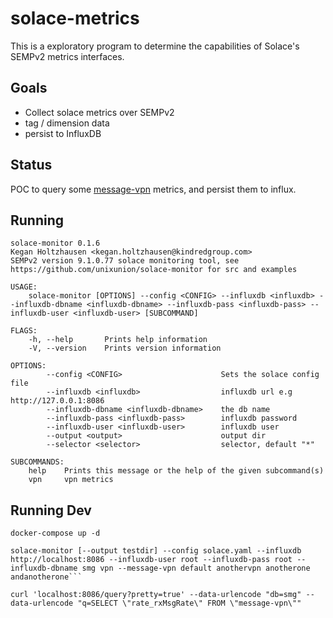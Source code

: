 # solace-metrics

This is a exploratory program to determine the capabilities of Solace's SEMPv2 metrics interfaces.

## Goals

* Collect solace metrics over SEMPv2
* tag / dimension data
* persist to InfluxDB

## Status

POC to query some [message-vpn](src/metrics.rs) metrics, and persist them to influx.

## Running

```
solace-monitor 0.1.6
Kegan Holtzhausen <kegan.holtzhausen@kindredgroup.com>
SEMPv2 version 9.1.0.77 solace monitoring tool, see https://github.com/unixunion/solace-monitor for src and examples

USAGE:
    solace-monitor [OPTIONS] --config <CONFIG> --influxdb <influxdb> --influxdb-dbname <influxdb-dbname> --influxdb-pass <influxdb-pass> --influxdb-user <influxdb-user> [SUBCOMMAND]

FLAGS:
    -h, --help       Prints help information
    -V, --version    Prints version information

OPTIONS:
        --config <CONFIG>                      Sets the solace config file
        --influxdb <influxdb>                  influxdb url e.g http://127.0.0.1:8086
        --influxdb-dbname <influxdb-dbname>    the db name
        --influxdb-pass <influxdb-pass>        influxdb password
        --influxdb-user <influxdb-user>        influxdb user
        --output <output>                      output dir
        --selector <selector>                  selector, default "*"

SUBCOMMANDS:
    help    Prints this message or the help of the given subcommand(s)
    vpn     vpn metrics
```

## Running Dev

```
docker-compose up -d

solace-monitor [--output testdir] --config solace.yaml --influxdb http://localhost:8086 --influxdb-user root --influxdb-pass root --influxdb-dbname smg vpn --message-vpn default anothervpn anotherone andanotherone```

curl 'localhost:8086/query?pretty=true' --data-urlencode "db=smg" --data-urlencode "q=SELECT \"rate_rxMsgRate\" FROM \"message-vpn\""
```
